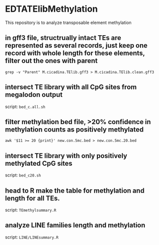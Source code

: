 # EDTATElibMethylation
This repository is to analyze transposable element methylation

## in gff3 file, structrually intact TEs are represented as several records, just keep one record with whole length for these elements, filter out the ones with parent 

`grep -v "Parent" M.cicadina.TElib.gff3 > M.cicadina.TElib.clean.gff3`

## intersect TE library with all CpG sites from megalodon output
script: `bed_c.all.sh`

## filter methylation bed file, >20% confidence in methylation counts as positively methylated
`awk '$11 >= 20 {print}' new.con.5mc.bed > new.con.5mc.20.bed`

## intersect TE library with only positively methylated CpG sites 
script: `bed_c20.sh`

## head to R make the table for methylation and length for all TEs.
script: `TEmethylsummary.R`

## analyze LINE families length and methylation
script: `LINE/LINEsummary.R`
